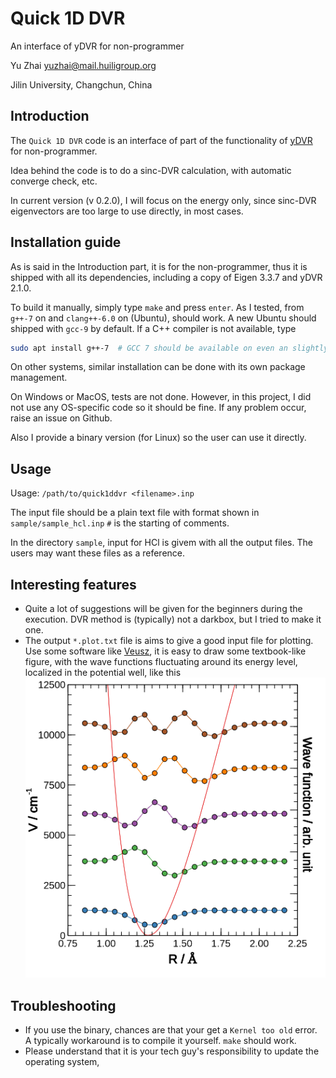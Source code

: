 # Quick 1D DVR

An interface of yDVR for non-programmer

Yu Zhai [yuzhai@mail.huiligroup.org](mailto:yuzhai@mail.huiligroup.org)

Jilin University, Changchun, China

## Introduction

The `Quick 1D DVR` code is an interface of part of the functionality of [yDVR](https://github.com/zhaiyusci/ydvr) for non-programmer.

Idea behind the code is to do a sinc-DVR calculation, with automatic converge check, etc.

In current version (v 0.2.0), I will focus on the energy only, 
since sinc-DVR eigenvectors are too large to use directly, in most cases.

## Installation guide

As is said in the Introduction part, it is for the non-programmer, 
thus it is shipped with all its dependencies, 
including a copy of Eigen 3.3.7 and yDVR 2.1.0.

To build it manually, simply type `make` and press `enter`.
As I tested, from `g++-7` on and `clang++-6.0` on (Ubuntu), should work.
A new Ubuntu should shipped with `gcc-9` by default. 
If a C++ compiler is not available, type
```sh
sudo apt install g++-7  # GCC 7 should be available on even an slightly old OS
```
On other systems, similar installation can be done with its own package management.

On Windows or MacOS, tests are not done.
However, in this project, I did not use any OS-specific code so it should be fine.
If any problem occur, raise an issue on Github.

Also I provide a binary version (for Linux) so the user can use it directly.

## Usage
Usage: `/path/to/quick1ddvr <filename>.inp`

The input file should be a plain text file with format shown in `sample/sample_hcl.inp`
`#` is the starting of comments.

In the directory `sample`, input for HCl is givem with all the output files.
The users may want these files as a reference.

## Interesting features

+ Quite a lot of suggestions will be given for the beginners during the execution.
DVR method is (typically) not a darkbox, but I tried to make it one.
+ The output `*.plot.txt` file is aims to give a good input file for plotting.
Use some software like [Veusz](https://veusz.github.io/),
it is easy to draw some textbook-like figure,
with the wave functions fluctuating around its energy level, 
localized in the potential well, like this
![HCl plot](./sample/sample_hcl.png)

## Troubleshooting

+ If you use the binary, chances are that your get a `Kernel too old` error.  
A typically workaround is to compile it yourself.  `make` should work.
+ Please understand that it is your tech guy's responsibility to update the operating system,




